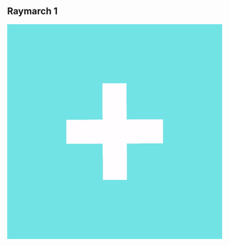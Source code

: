 ## Raymarch 1

![2D Rotate](https://github.com/Nismit/glsl-output/blob/main/2d-loop1/output-palette.gif)
